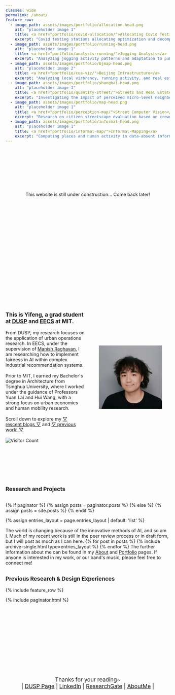 ```yaml
---
classes: wide
permalink: /about/
feature_row:
  - image_path: assets/images/portfolio/allocation-head.png
    alt: "placeholder image 1"
    title: <a href="portfolio/covid-allocation/">Allocating Covid Testing Stations in large-scale </a>
    excerpt: "Covid testing stations allocating optimization and decomposition in 2022 Lockdown Shanghai."
  - image_path: assets/images/portfolio/running-head.png
    alt: "placeholder image 1"
    title: <a href="portfolio/analysis-running/">Jogging Analysis</a>
    excerpt: "Analyzing jogging activity patterns and adaptation to public health regulation."
  - image_path: assets/images/portfolio/bjmap-head.png
    alt: "placeholder image 2"
    title: <a href="portfolio/cua-viz/">Beijing Infrastructure</a>
    excerpt: "Analyzing local virbrancy, running activity, and real estate prices in Beijing."
  - image_path: assets/images/portfolio/shanghai-head.png
    alt: "placeholder image 1"
    title: <a href="portfolio/quantify-street/">Streets and Real Estate</a>
    excerpt: "Investigating the impact of perceived micro-level neighborhood characteristics on housing prices in Shanghai"
  - image_path: assets/images/portfolio/map-head.png
    alt: "placeholder image 1"
    title: <a href="portfolio/perception-map/">Street Computer Vision</a>
    excerpt: "Research on citizen streetscape evaluation based on crowd sourcing survey and the application of navigation optimization."
  - image_path: assets/images/portfolio/informal-head.png
    alt: "placeholder image 1"
    title: <a href="portfolio/informal-map/">Informal-Mapping</a>
    excerpt: "Computing places and human activity in data-absent informal urban settlements."
---
```


<!-- - image_path: assets/images/portfolio/ar-head.png
alt: "placeholder image 1"
title: <a href="portfolio/metro-ar/">Underground Portal</a>
excerpt: "An inclusive template to assis people in blocked subway feeling the surficial city in XR world" -->

<!-- Set the font size to 80% of the original size -->
<style>
    body {
        font-size: 90%; 
    }
    /* 窄屏幕（如手机）下的样式 */
    @media screen and (max-width: 768px) {
      /* 将左右布局变为上下布局 */
      .content-wrapper {
        display: flex;
        flex-direction: column;
        align-items: center;
      }
  
      /* 图片居中并缩小 */
      .content-wrapper img {
        max-width: 100%; /* 图片占满宽度 */
        height: auto; /* 保持图片宽高比 */
      }
  
      /* 调整文字块的宽度以适应屏幕 */
      .text-content {
        width: 90%; /* 让文字块在窄屏幕下也有适应宽度 */
        padding: 10px;
      }
    }
  
    /* 宽屏幕（如桌面设备）下的样式 */
    .content-wrapper {
      display: flex;
      align-items: center;
      padding-top: 9vh;
    }
  
    .text-content {
      flex: 1;
      padding-right: 20px;
    }
  
    .content-wrapper img {
      flex: 1;
      max-width: 80%; /* 图片在宽屏下保持适中的大小 */
      height: auto;
      display: block;
      margin: 0 auto;
    }
  </style>
  
<div style="flex: 1; display: flex; justify-content: center; padding-top: 3vh;">
  <br>
    This website is still under construction... Come back later!
  </div>
  
  <!-- 页面内容部分 -->
  <div class="content-wrapper">
    <!-- 左边的文本内容 -->
    <div class="text-content">
      <span style="font-weight: bold;font-size: 120%;">
      This is Yifeng, a grad student at <a href="http://dusp.mit.edu">DUSP</a> and <a href="https://www.eecs.mit.edu/">EECS</a> at MIT. 
      </span>
      <br><br>
      From DUSP, my research focuses on the application of urban operations research. In EECS, under the supervision of <a href="https://mraghavan.github.io/">Manish Raghavan</a>, I am researching how to implement fairness in AI within complex industrial recommendation systems.      
      <br><br>
      Prior to MIT, I earned my Bachelor's degree in Architecture from Tsinghua University, where I worked under the guidance of Professors Yuan Lai and Hui Wang, with a strong focus on urban economics and human mobility research.      
      <br><br>
      Scroll down to explore my <a href="#post-section">▽ rescent blogs ▽</a> and <a href="#articles-section">▽ previous work! ▽</a>
      <br> 
      <br>
      <img src="https://visitor-badge.laobi.icu/badge?page_id=lauyihong/lauyihong.github.io" alt="Visitor Count" style="float: left; margin-right: 10px;">
    </div>
    <!-- 右边的图片内容 -->
    <div style="flex: 1; display: flex; justify-content: center;">
      <img src="/assets/images/yifeng_2024.jpg" alt="Yifeng's photo">
    </div>
  </div>
  

<div style="padding-top: 3vh;">

  <!-- posts -->
  <span id="post-section" style="font-size: 1.2em; font-weight: bold;">Research and Projects</span><br><br>

  {% if paginator %}
    {% assign posts = paginator.posts %}
  {% else %}
    {% assign posts = site.posts %}
  {% endif %}

  {% assign entries_layout = page.entries_layout | default: 'list' %}
  <div class="entries-{{ entries_layout }}">
    The world is changing because of the innovative methods of AI, and so am I. Much of my recent work is still in the peer review process or in draft form, but I will post as much as I can here.
    {% for post in posts %}
      {% include archive-single.html type=entries_layout %}
    {% endfor %}
    The further information about me can be found in my <a href="/about/">About</a> and <a href="/portfolio/">Portfolio</a> pages. If anyone is interested in my work, or our band's music, please feel free to connect me! <br><br>
  </div>

  <span id="articles-section" style="font-size: 1.2em; font-weight: bold;">Previous Research & Design Experiences</span><br><br>
  {% include feature_row %}
    
  {% include paginator.html %}


</div>
     


<!-- Avatar Image -->
<div style="text-align: center; padding-top: 5vh">
  <p style="font-size: 1.2em;">Thanks for your reading~<br>| <a href="https://dusp.mit.edu/people/yifeng-liu">DUSP Page</a> | <a href="https://www.linkedin.com/in/lauyihong/">LinkedIn</a> | <a href="https://www.researchgate.net/profile/Yifeng-Liu-25">ResearchGate</a> | <a href="https://lauyihong.github.io/about/">AboutMe</a> |
  </p>
  <!-- <img id="avatarImage" src="/assets/images/portfolio/websiterealphoto.jpg" alt="Avatar" style="width: 68%; max-width: 480px; margin-bottom: 3vh "> -->
</div>

<script>
    function toggleImage() {
        var avatar = document.getElementById("avatarImage");
        if (avatar.src.match("avatar-head-square.png")) {
            avatar.src = "/assets/images/avatar-head-square-2.png";
        } else {
            avatar.src = "/assets/images/avatar-head-square.png";
        }
    }
</script>

<script>
    const targetText = "I am an architect, graphic designer, data representations developer, and also an researcher focus on urban system and human mobility...";
    let currentText = "";
    let index = 0;

    function typeText() {
        if (index < targetText.length) {
            currentText += targetText[index];
            document.getElementById('typewriter').innerText = currentText;
            index++;
            setTimeout(typeText, 36);  // 等待0.1秒
        }
    }

    window.onload = typeText;  // 当页面加载完成后开始打字动画
</script>


